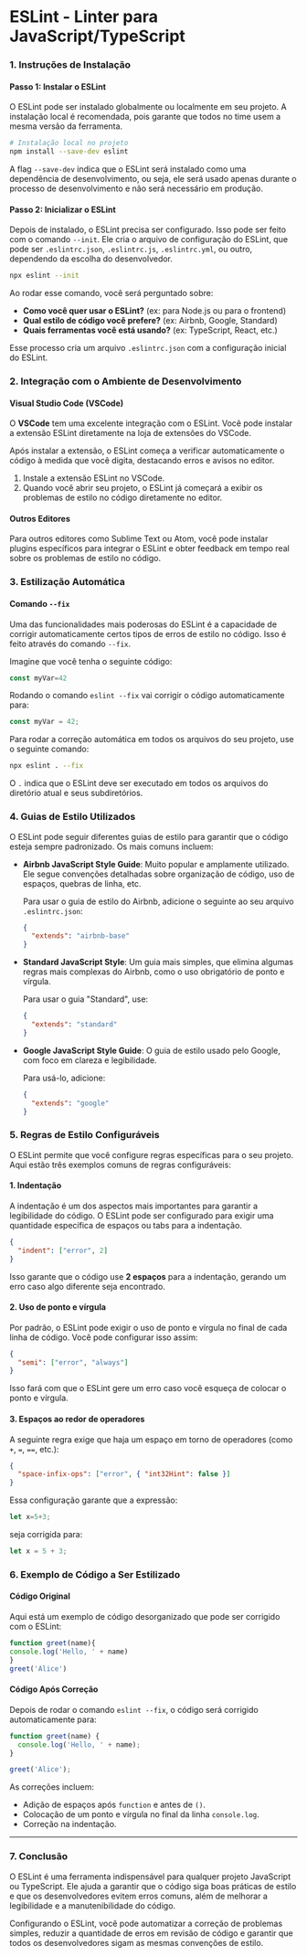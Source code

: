 # ESLint - Linter para JavaScript/TypeScript

### 1. Instruções de Instalação

#### Passo 1: Instalar o ESLint

O ESLint pode ser instalado globalmente ou localmente em seu projeto. A instalação local é recomendada, pois garante que todos no time usem a mesma versão da ferramenta. 

```bash
# Instalação local no projeto
npm install --save-dev eslint
```

A flag `--save-dev` indica que o ESLint será instalado como uma dependência de desenvolvimento, ou seja, ele será usado apenas durante o processo de desenvolvimento e não será necessário em produção.

#### Passo 2: Inicializar o ESLint

Depois de instalado, o ESLint precisa ser configurado. Isso pode ser feito com o comando `--init`. Ele cria o arquivo de configuração do ESLint, que pode ser `.eslintrc.json`, `.eslintrc.js`, `.eslintrc.yml`, ou outro, dependendo da escolha do desenvolvedor.

```bash
npx eslint --init
```

Ao rodar esse comando, você será perguntado sobre:

- **Como você quer usar o ESLint?** (ex: para Node.js ou para o frontend)
- **Qual estilo de código você prefere?** (ex: Airbnb, Google, Standard)
- **Quais ferramentas você está usando?** (ex: TypeScript, React, etc.)

Esse processo cria um arquivo `.eslintrc.json` com a configuração inicial do ESLint.

### 2. Integração com o Ambiente de Desenvolvimento

#### Visual Studio Code (VSCode)

O **VSCode** tem uma excelente integração com o ESLint. Você pode instalar a extensão ESLint diretamente na loja de extensões do VSCode.

Após instalar a extensão, o ESLint começa a verificar automaticamente o código à medida que você digita, destacando erros e avisos no editor.

1. Instale a extensão ESLint no VSCode.
2. Quando você abrir seu projeto, o ESLint já começará a exibir os problemas de estilo no código diretamente no editor.

#### Outros Editores

Para outros editores como Sublime Text ou Atom, você pode instalar plugins específicos para integrar o ESLint e obter feedback em tempo real sobre os problemas de estilo no código.

### 3. Estilização Automática

#### Comando `--fix`

Uma das funcionalidades mais poderosas do ESLint é a capacidade de corrigir automaticamente certos tipos de erros de estilo no código. Isso é feito através do comando `--fix`.

Imagine que você tenha o seguinte código:

```javascript
const myVar=42
```

Rodando o comando `eslint --fix` vai corrigir o código automaticamente para:

```javascript
const myVar = 42;
```

Para rodar a correção automática em todos os arquivos do seu projeto, use o seguinte comando:

```bash
npx eslint . --fix
```

O `.` indica que o ESLint deve ser executado em todos os arquivos do diretório atual e seus subdiretórios.

### 4. Guias de Estilo Utilizados

O ESLint pode seguir diferentes guias de estilo para garantir que o código esteja sempre padronizado. Os mais comuns incluem:

- **Airbnb JavaScript Style Guide**: Muito popular e amplamente utilizado. Ele segue convenções detalhadas sobre organização de código, uso de espaços, quebras de linha, etc.
  
  Para usar o guia de estilo do Airbnb, adicione o seguinte ao seu arquivo `.eslintrc.json`:

  ```json
  {
    "extends": "airbnb-base"
  }
  ```

- **Standard JavaScript Style**: Um guia mais simples, que elimina algumas regras mais complexas do Airbnb, como o uso obrigatório de ponto e vírgula.

  Para usar o guia "Standard", use:

  ```json
  {
    "extends": "standard"
  }
  ```

- **Google JavaScript Style Guide**: O guia de estilo usado pelo Google, com foco em clareza e legibilidade.

  Para usá-lo, adicione:

  ```json
  {
    "extends": "google"
  }
  ```

### 5. Regras de Estilo Configuráveis

O ESLint permite que você configure regras específicas para o seu projeto. Aqui estão três exemplos comuns de regras configuráveis:

#### 1. **Indentação**

A indentação é um dos aspectos mais importantes para garantir a legibilidade do código. O ESLint pode ser configurado para exigir uma quantidade específica de espaços ou tabs para a indentação.

```json
{
  "indent": ["error", 2]
}
```

Isso garante que o código use **2 espaços** para a indentação, gerando um erro caso algo diferente seja encontrado.

#### 2. **Uso de ponto e vírgula**

Por padrão, o ESLint pode exigir o uso de ponto e vírgula no final de cada linha de código. Você pode configurar isso assim:

```json
{
  "semi": ["error", "always"]
}
```

Isso fará com que o ESLint gere um erro caso você esqueça de colocar o ponto e vírgula.

#### 3. **Espaços ao redor de operadores**

A seguinte regra exige que haja um espaço em torno de operadores (como `+`, `=`, `==`, etc.):

```json
{
  "space-infix-ops": ["error", { "int32Hint": false }]
}
```

Essa configuração garante que a expressão:

```javascript
let x=5+3;
```

seja corrigida para:

```javascript
let x = 5 + 3;
```

### 6. Exemplo de Código a Ser Estilizado

#### Código Original

Aqui está um exemplo de código desorganizado que pode ser corrigido com o ESLint:

```javascript
function greet(name){
console.log('Hello, ' + name)
}
greet('Alice')
```

#### Código Após Correção

Depois de rodar o comando `eslint --fix`, o código será corrigido automaticamente para:

```javascript
function greet(name) {
  console.log('Hello, ' + name);
}

greet('Alice');
```

As correções incluem:
- Adição de espaços após `function` e antes de `()`.
- Colocação de um ponto e vírgula no final da linha `console.log`.
- Correção na indentação.

---

### 7. Conclusão

O ESLint é uma ferramenta indispensável para qualquer projeto JavaScript ou TypeScript. Ele ajuda a garantir que o código siga boas práticas de estilo e que os desenvolvedores evitem erros comuns, além de melhorar a legibilidade e a manutenibilidade do código.

Configurando o ESLint, você pode automatizar a correção de problemas simples, reduzir a quantidade de erros em revisão de código e garantir que todos os desenvolvedores sigam as mesmas convenções de estilo.
